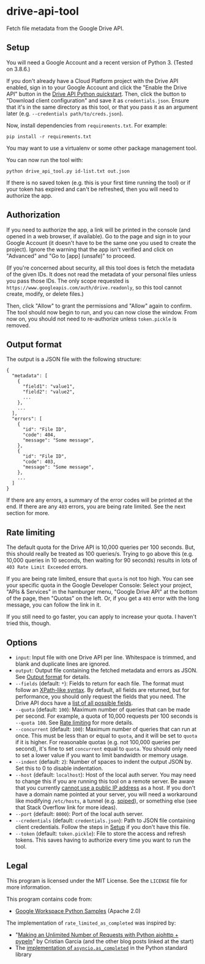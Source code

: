 # drive-api-tool

Fetch file metadata from the Google Drive API.

## Setup

You will need a Google Account and a recent version of Python 3. (Tested on 3.8.6.)

If you don't already have a Cloud Platform project with the Drive API enabled, sign in to your Google Account and click the "Enable the Drive API" button in the [Drive API Python quickstart](https://developers.google.com/drive/api/v3/quickstart/python#step_1_turn_on_the). Then, click the button to "Download client configuration" and save it as `credentials.json`. Ensure that it's in the same directory as this tool, or that you pass it as an argument later (e.g. `--credentials path/to/creds.json`).

Now, install dependencies from `requirements.txt`. For example:

```
pip install -r requirements.txt
```

You may want to use a virtualenv or some other package management tool.

You can now run the tool with:

```
python drive_api_tool.py id-list.txt out.json
```

If there is no saved token (e.g. this is your first time running the tool) or if your token has expired and can't be refreshed, then you will need to authorize the app.

## Authorization

If you need to authorize the app, a link will be printed in the console (and opened in a web browser, if available). Go to the page and sign in to your Google Account (it doesn't have to be the same one you used to create the project). Ignore the warning that the app isn't verified and click on "Advanced" and "Go to [app] (unsafe)" to proceed.

(If you're concerned about security, all this tool does is fetch the metadata of the given IDs. It does not read the metadata of your personal files unless you pass those IDs. The only scope requested is `https://www.googleapis.com/auth/drive.readonly`, so this tool cannot create, modify, or delete files.)

Then, click "Allow" to grant the permissions and "Allow" again to confirm. The tool should now begin to run, and you can now close the window. From now on, you should not need to re-authorize unless `token.pickle` is removed.

## Output format

The output is a JSON file with the following structure:
```
{
  "metadata": [
    {
      "field1": "value1",
      "field2": "value2",
      ...
    },
    ...
  ],
  "errors": [
    {
      "id": "File ID",
      "code": 404,
      "message": "Some message",
    },
    {
      "id": "File ID",
      "code": 403,
      "message": "Some message",
    },
    ...
  ]
}
```

If there are any errors, a summary of the error codes will be printed at the end. If there are any `403` errors, you are being rate limited. See the next section for more.

## Rate limiting

The default quota for the Drive API is 10,000 queries per 100 seconds. But, this should really be treated as 100 queries/s. Trying to go above this (e.g. 10,000 queries in 10 seconds, then waiting for 90 seconds) results in lots of `403 Rate Limit Exceeded` errors.

If you are being rate limited, ensure that `quota` is not too high. You can see your specific quota in the Google Developer Console: Select your project, "APIs & Services" in the hamburger menu, "Google Drive API" at the bottom of the page, then "Quotas" on the left.  Or, if you get a `403` error with the long message, you can follow the link in it.

If you still need to go faster, you can apply to increase your quota. I haven't tried this, though.

## Options

* `input`: Input file with one Drive API per line. Whitespace is trimmed, and blank and duplicate lines are ignored.
* `output`: Output file containing the fetched metadata and errors as JSON. See [Output format](#output-format) for details.
* `--fields` (default: `*`): Fields to return for each file. The format must follow an [XPath-like syntax](https://developers.google.com/drive/api/v3/fields-parameter#formatting_rules_for_the_fields_parameter). By default, all fields are returned, but for performance, you should only request the fields that you need. The Drive API docs have a [list of all possible fields](https://developers.google.com/drive/api/v3/reference/files).
* `--quota` (default: `100`): Maximum number of queries that can be made per second. For example, a quota of 10,000 requests per 100 seconds is `--quota 100`. See [Rate limiting](#rate-limiting) for more details.
* `--concurrent` (default: `100`): Maximum number of queries that can run at once. This must be less than or equal to `quota`, and it will be set to `quota` if it is higher. For reasonable quotas (e.g. not 100,000 queries per second), it's fine to set `concurrent` equal to `quota`. You should only need to set a lower value if you want to limit bandwidth or memory usage.
* `--indent` (default: `2`): Number of spaces to indent the output JSON by. Set this to 0 to disable indentation.
* `--host` (default: `localhost`): Host of the local auth server. You may need to change this if you are running this tool on a remote server. Be aware that you currently [cannot use a public IP address](https://stackoverflow.com/questions/14238665/can-a-public-ip-address-be-used-as-google-oauth-redirect-uri) as a host. If you don't have a domain name pointed at your server, you will need a workaround like modifying `/etc/hosts`, a tunnel (e.g. [spiped](https://www.tarsnap.com/spiped.html)), or something else (see that Stack Overflow link for more ideas).
* `--port` (default: `8000`): Port of the local auth server.
* `--credentials` (default: `credentials.json`): Path to JSON file containing client credentials. Follow the steps in [Setup](#setup) if you don't have this file.
* `--token` (default: `token.pickle`): File to store the access and refresh tokens. This saves having to authorize every time you want to run the tool.

## Legal

This program is licensed under the MIT License. See the `LICENSE` file for more information.

This program contains code from:
* [Google Workspace Python Samples](https://github.com/googleworkspace/python-samples) (Apache 2.0)

The implementation of `rate_limited_as_completed` was inspired by:
* "[Making an Unlimited Number of Requests with Python aiohttp + pypeln](https://medium.com/@cgarciae/making-an-infinite-number-of-requests-with-python-aiohttp-pypeln-3a552b97dc95)" by Cristian Garcia (and the other blog posts linked at the start)
* The [implementation of `asyncio.as_completed`](https://github.com/python/cpython/blob/9f004634a2bf50c782e223e2eb386ffa769b901c/Lib/asyncio/tasks.py#L549) in the Python standard library
